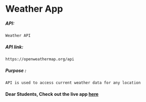  # Weather App

##### API:
    Weather API

##### API link:
    https://openweathermap.org/api

##### Purpose :
    API is used to access current weather data for any location

#### Dear Students, Check out the live app [here](http://203.193.173.125/buildriseshine/api/reactjs/weather/)
